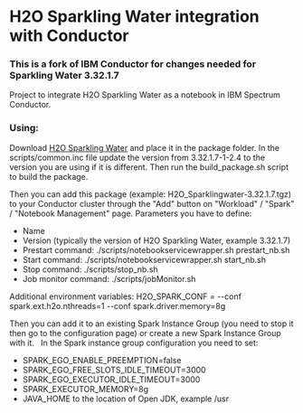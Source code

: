 # H2O Sparkling Water integration with Conductor

### This is a fork of IBM Conductor for changes needed for Sparkling Water 3.32.1.7
Project to integrate H2O Sparkling Water as a notebook in IBM Spectrum Conductor.

### Using:
Download [H2O Sparkling Water](https://www.h2o.ai/download) and place it in the package folder. In the scripts/common.inc file update the version from 3.32.1.7-1-2.4 to the version you are using if it is different. Then run the build_package.sh script to build the package.

Then you can add this package (example: H2O_Sparklingwater-3.32.1.7.tgz) to your Conductor cluster through the "Add" button on "Workload" / "Spark" / "Notebook Management" page.
Parameters you have to define:
- Name
- Version (typically the version of H2O Sparkling Water, example 3.32.1.7)
- Prestart command: ./scripts/notebookservicewrapper.sh prestart_nb.sh
- Start command: ./scripts/notebookservicewrapper.sh start_nb.sh
- Stop command: ./scripts/stop_nb.sh
- Job monitor command: ./scripts/jobMonitor.sh

Additional environment variables: H2O_SPARK_CONF = --conf spark.ext.h2o.nthreads=1 --conf spark.driver.memory=8g

Then you can add it to an existing Spark Instance Group (you need to stop it then go to the configuration page) or create a new Spark Instance Group with it.
 
In the Spark instance group configuration you need to set:
- SPARK_EGO_ENABLE_PREEMPTION=false
- SPARK_EGO_FREE_SLOTS_IDLE_TIMEOUT=3000
- SPARK_EGO_EXECUTOR_IDLE_TIMEOUT=3000
- SPARK_EXECUTOR_MEMORY=8g
- JAVA_HOME to the location of Open JDK, example /usr
